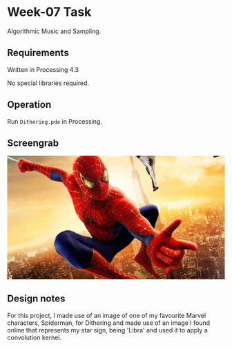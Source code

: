 # Week-07 Task

Algorithmic Music and Sampling.

## Requirements

Written in Processing 4.3

No special libraries required.

## Operation

Run `Dithering.pde` in Processing. 

## Screengrab


![image alt](https://github.com/Jollyboytheo/Computational-Practices-Sound-and-Image-Processing-/blob/4eb510ed3cfad988d5dbfcb1fcc5199e4718ab29/Week%205/Dithering/spider-man.jpg)



## Design notes

For this project, I made use of an image of one of my favourite Marvel characters, Spiderman, for Dithering and made use of an image I found online that represents my star sign, being 'Libra' and used it to apply a convolution kernel.
